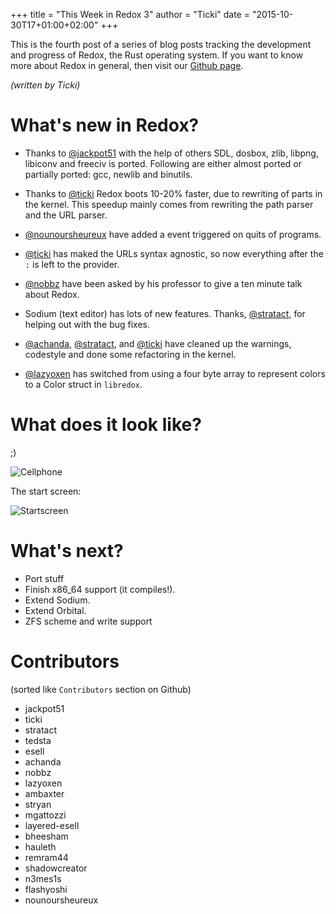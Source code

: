 +++
title = "This Week in Redox 3"
author = "Ticki"
date = "2015-10-30T17+01:00+02:00"
+++

This is the fourth post of a series of blog posts tracking the development and progress of Redox, the Rust operating system. If you want to know more about Redox in general, then visit our [Github page](https://github.com/redox-os/redox).

*(written by Ticki)*

# What's new in Redox?

- Thanks to [@jackpot51](https://github.com/jackpot51) with the help of others SDL, dosbox, zlib, libpng, libiconv and freeciv is ported. Following are either almost ported or partially ported: gcc, newlib and binutils.

- Thanks to [@ticki](https://github.com/ticki) Redox boots 10-20% faster, due to rewriting of parts in the kernel. This speedup mainly comes from rewriting the path parser and the URL parser.

- [@nounoursheureux](https://github.com/nounoursheureux) have added a event triggered on quits of programs.

- [@ticki](https://github.com/ticki) has maked the URLs syntax agnostic, so now everything after the `:` is left to the provider.

- [@nobbz](https://github.com/nobbz) have been asked by his professor to give a ten minute talk about Redox.

- Sodium (text editor) has lots of new features. Thanks, [@stratact](https://github.com/stratact), for helping out with the bug fixes.

- [@achanda](https://github.com/achanda), [@stratact](https://github.com/stratact), and [@ticki](https://github.com/ticki) have cleaned up the warnings, codestyle and done some refactoring in the kernel.

- [@lazyoxen](https://github.com/lazyoxen) has switched from using a four byte array to represent colors to a Color struct in `libredox`.



# What does it look like?

;)

![Cellphone](https://raw.githubusercontent.com/redox-os/redox/master/img/fun/cellphone.jpg)

The start screen:

![Startscreen](https://raw.githubusercontent.com/Ticki/redox/master/img/screenshots/start.png)

# What's next?

- Port stuff
- Finish x86_64 support (it compiles!).
- Extend Sodium.
- Extend Orbital.
- ZFS scheme and write support

# Contributors

(sorted like `Contributors` section on Github)

- jackpot51
- ticki
- stratact
- tedsta
- esell
- achanda
- nobbz
- lazyoxen
- ambaxter
- stryan
- mgattozzi
- layered-esell
- bheesham
- hauleth
- remram44
- shadowcreator
- n3mes1s
- flashyoshi
- nounoursheureux
